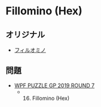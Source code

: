 # Fillomino (Hex)

## オリジナル
- [フィルオミノ](fillomino.md)

## 問題
- [WPF PUZZLE GP 2019 ROUND 7](../questions/wpfpgp2019-7.md)
	- 16. Fillomino (Hex)

